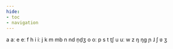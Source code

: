 ```yaml
---
hide:
- toc
- navigation
---
```

a
aː
e
eː
f
h
i
iː
j
k
m
mb
n
nd
n̠d̠ʒ
o
oː
p
s
t
t̠ʃ
u
uː
w
z
ŋ
ŋɡ
ɲ
ɺ
ʃ
ʋ
ʒ
